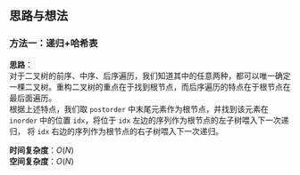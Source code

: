 ## 思路与想法
### 方法一：递归+哈希表
**思路**：  
对于二叉树的前序、中序、后序遍历，我们知道其中的任意两种，都可以唯一确定一棵二叉树。重构二叉树的重点在于找到根节点，而后序遍历的特点在于根节点在最后面遍历。  
根据上述特点，我们取 `postorder` 中末尾元素作为根节点，并找到该元素在 `inorder` 中的位置 `idx`，将位于 `idx` 左边的序列作为根节点的左子树喂入下一次递归，
将 `idx` 右边的序列作为根节点的右子树喂入下一次递归。

**时间复杂度**：*O*(*N*)  
**空间复杂度**：*O*(*N*)
